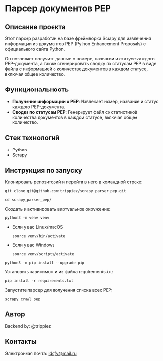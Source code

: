 # Парсер документов PEP

## Описание проекта

Этот парсер разработан на базе фреймворка Scrapy для извлечения информации из документов PEP (Python Enhancement Proposals) с официального сайта Python.


Он позволяет получить данные о номере, названии и статусе каждого PEP-документа, а также сгенерировать сводку по статусам PEP в виде файла с информацией о количестве документов в каждом статусе, включая общее количество.

## Функциональность

- **Получение информации о PEP**: Извлекает номер, название и статус каждого PEP-документа.
- **Сводка по статусам PEP**: Генерирует файл со статистикой количества документов в каждом статусе, включая общее количество.

## Стек технологий

- Python
- Scrapy

## Инструкция по запуску

Клонировать репозиторий и перейти в него в командной строке:

```
git clone git@github.com:trippiez/scrapy_parser_pep.git
```

```
cd scrapy_parser_pep/
```

Cоздать и активировать виртуальное окружение:

```
python3 -m venv venv
```

* Если у вас Linux/macOS

    ```
    source venv/bin/activate
    ```

* Если у вас Windows

    ```
    source venv/scripts/activate
    ```

```
python3 -m pip install --upgrade pip
```

Установить зависимости из файла requirements.txt:

```
pip install -r requirements.txt
```

Запустите парсер для получения списка всех PEP:

```
scrapy crawl pep
```

## Автор

Backend by: @trippiez

## Контакты

Электронная почта: ldqfv@mail.ru